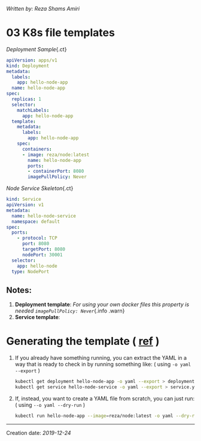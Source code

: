 _Written by: Reza Shams Amiri_
# 03 K8s file templates

_Deployment Sample_{.ct}
``` yml
apiVersion: apps/v1
kind: Deployment
metadata:
  labels:
    app: hello-node-app
  name: hello-node-app
spec:
  replicas: 1
  selector:
    matchLabels:
      app: hello-node-app
  template:
    metadata:
      labels:
        app: hello-node-app
    spec:
      containers:
      - image: reza/node:latest
        name: hello-node-app
        ports:
        - containerPort: 8080
        imagePullPolicy: Never
```
_Node Service Skeleton_{.ct}
``` yml
kind: Service
apiVersion: v1
metadata:
  name: hello-node-service
  namespace: default
spec:
  ports:
    - protocol: TCP
      port: 8080
      targetPort: 8080
      nodePort: 30001
  selector:
    app: hello-node
  type: NodePort
```
## Notes:
1. **Deployment template**:
    _For using your own docker files this property is needed `imagePullPolicy: Never`_{.info .warn}
2. **Service template**:

# Generating the template ( [ref][UKTJAYFH] )
1. If you already have something running, you can extract the YAML in a way that is ready to check in by running something like: ( using `-o yaml --export` )
   ``` sh
   kubectl get deployment hello-node-app -o yaml --export > deployment.yaml
   kubectl get service hello-node-service -o yaml --export > service.yaml
   ```
2. If, instead, you want to create a YAML file from scratch, you can just run: ( using `--o yaml --dry-run` )
   ``` sh
   kubectl run hello-node-app --image=reza/node:latest -o yaml --dry-run > deployment.yaml
   ```

* * *
Creation date: _2019-12-24_

[UKTJAYFH]: https://blog.heptio.com/using-kubectl-to-jumpstart-a-yaml-file-heptioprotip-6f5b8a63a3ea